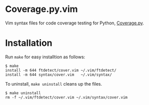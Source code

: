 Coverage.py.vim
===============
Vim syntax files for code coverage testing for Python, [Coverage.py](https://github.com/nedbat/coveragepy).

Installation
============
Run `make` for easy installtion as follows:
```
$ make
install -m 644 ftdetect/cover.vim ~/.vim/ftdetect/
install -m 644 syntax/cover.vim   ~/.vim/syntax/
```

To uninstall, `make uninstall` cleans up the files.
```
$ make uninstall
rm -f ~/.vim/ftdetect/cover.vim ~/.vim/syntax/cover.vim
```

